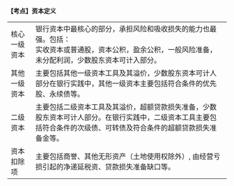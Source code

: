 **【考点】资本定义**

| | |
|-|-|
|核心一级资本<br>|银行资本中最核心的部分，承担风险和吸收损失的能力也最强。包括：<br>实收资本或普通股，资本公积，盈余公积，一般风险准备，未分配利润，少数股东资本可计入部分。<br>|
|其他一级资本<br>|主要包括其他一级资本工具及其溢价，少数股东资本可计人部分在银行实践中，其他一级资本主要包括符合条件的优先股、永续债等。<br>|
|二级资本<br>|主要包括二级资本工具及其溢价，超额贷款损失准备，少数股东资本可计人部分。在银行实践中，二级资本工具主要包括符合条件的次级债、可转债及符合条件的超额贷款损失准备金等。<br>|
|资本扣除项<br>|主要包括商誉、其他无形资产（土地使用权除外）, 由经营亏损引起的净递延税资、贷款损失准备缺口等。<br>|
